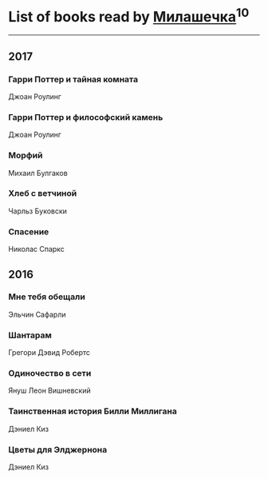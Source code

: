 # List of books read by [Милашечка](http://vk.com/id200601396)<sup>10</sup>
---

## 2017

### Гарри Поттер и тайная комната
Джоан Роулинг


### Гарри Поттер и философский камень
Джоан Роулинг


### Морфий
Михаил Булгаков


### Хлеб с ветчиной
Чарльз Буковски


### Спасение
Николас Спаркс



## 2016

### Мне тебя обещали
Эльчин Сафарли


### Шантарам
Грегори Дэвид Робертс


### Одиночество в сети
Януш Леон Вишневский


### Таинственная история Билли Миллигана
Дэниел Киз


### Цветы для Элджернона
Дэниел Киз



